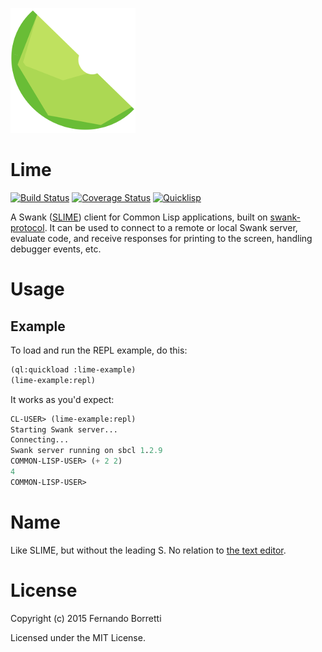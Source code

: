 ![logo](logo.png)

# Lime

[![Build Status](https://travis-ci.org/eudoxia0/lime.svg?branch=master)](https://travis-ci.org/eudoxia0/lime)
[![Coverage Status](https://coveralls.io/repos/eudoxia0/lime/badge.svg?branch=master)](https://coveralls.io/r/eudoxia0/lime?branch=master)
[![Quicklisp](http://quickdocs.org/badge/lime.svg)](http://quickdocs.org/lime/)

A Swank ([SLIME][slime]) client for Common Lisp applications, built on
[swank-protocol][swank-protocol]. It can be used to connect to a remote or local
Swank server, evaluate code, and receive responses for printing to the screen,
handling debugger events, etc.

# Usage

## Example

To load and run the REPL example, do this:

```lisp
(ql:quickload :lime-example)
(lime-example:repl)
```

It works as you'd expect:

```lisp
CL-USER> (lime-example:repl)
Starting Swank server...
Connecting...
Swank server running on sbcl 1.2.9
COMMON-LISP-USER> (+ 2 2)
4
COMMON-LISP-USER>
```

# Name

Like SLIME, but without the leading S. No relation to
[the text editor][lime-text].

[slime]: https://github.com/slime/slime
[swank-protocol]: https://github.com/eudoxia0/swank-protocol
[lime-text]: http://limetext.org/

# License

Copyright (c) 2015 Fernando Borretti

Licensed under the MIT License.
